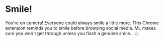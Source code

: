 # Smile!
You're on camera! Everyone could always smile a little more. 
This Chrome extension reminds you to smile before browsing social media. ML makes sure you won't get through unless you flash a genuine smile... :)
